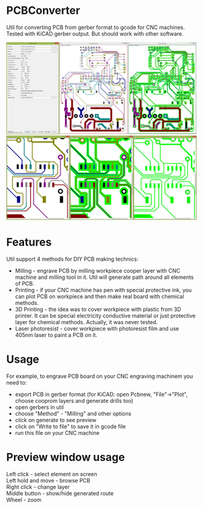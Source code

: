 # PCBConverter
Util for converting PCB from gerber format to gcode for CNC machines. Tested with KiCAD gerber output. But should work with other software.

![](demo1.png?raw=true)
![](demo2.png?raw=true)

# Features
Util support 4 methods for DIY PCB making technics:
* Milling - engrave PCB by milling workpiece cooper layer with CNC machine and milling tool in it. Util will generate path around all elements of PCB. 
* Printing - if your CNC machine has pen with special protective ink, you can plot PCB on workpiece and then make real board with chemical methods.
* 3D Printing - the idea was to cover workpiece with plastic from 3D printer. It can be special electricity conductive material or just protective layer for chemical methods. Actually, it was never tested.
* Laser photoresist - cover workpiece with photoresist film and use 405nm laser to paint a PCB on it.

# Usage
For example, to engrave PCB board on your CNC engraving machinem you need to:  
* export PCB in gerber format (for KiCAD: open Pcbnew, "File"->"Plot", choose cooprom layers and generate drills too)
* open gerbers in util
* choose "Method" - "Milling" and other options
* click on generate to see preview
* click on "Write to file" to save it in gcode file
* run this file on your CNC machine

# Preview window usage
Left click - select element on screen  
Left hold and move - browse PCB  
Right click - change layer  
Middle button - show/hide generated route  
Wheel - zoom  
